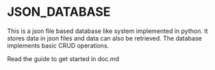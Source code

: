 # JSON_DATABASE
This is a json file based database like system implemented in python. It stores data in json files and data can also be retrieved. The database implements basic CRUD operations.

Read the guide to get started in doc.md